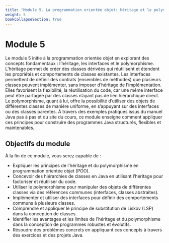 ```yaml
---
title: "Module 5. La programmation orientée objet: héritage et le polymorphisme"
weight: 5
bookCollapseSection: true
---
```



# Module 5

Le module 5 initie à la programmation orientée objet en explorant des concepts fondamentaux : l’héritage, les interfaces et le polymorphisme. L’héritage permet de créer des classes dérivées qui réutilisent et étendent les propriétés et comportements de classes existantes. Les interfaces permettent de définir des contrats (ensembles de méthodes) que plusieurs classes peuvent implémenter, sans imposer d’héritage de l’implémentation. Elles favorisent la flexibilité, la réutilisation du code, car une même interface peut être partagée par des classes n’ayant pas de lien hiérarchique direct. Le polymorphisme, quant à lui, offre la possibilité d’utiliser des objets de différentes classes de manière uniforme, en s’appuyant sur des interfaces ou des classes parentes. À travers des exemples pratiques issus du manuel Java pas à pas et du site du cours, ce module enseigne comment appliquer ces principes pour construire des programmes Java structurés, flexibles et maintenables.


## Objectifs du module

À la fin de ce module, vous serez capable de :

- Expliquer les principes de l’héritage et du polymorphisme en programmation orientée objet (POO).
- Concevoir des hiérarchies de classes en Java en utilisant l’héritage pour factoriser et réutiliser du code.
- Utiliser le polymorphisme pour manipuler des objets de différentes classes via des références communes (interfaces, classes abstraites).
- Implémenter et utiliser des interfaces pour définir des comportements communs à plusieurs classes.
- Comprendre et appliquer le principe de substitution de Liskov (LSP) dans la conception de classes.
- Identifier les avantages et les limites de l’héritage et du polymorphisme dans la conception de programmes robustes et évolutifs.
- Résoudre des problèmes concrets en appliquant ces concepts à travers des exercices et des projets Java.